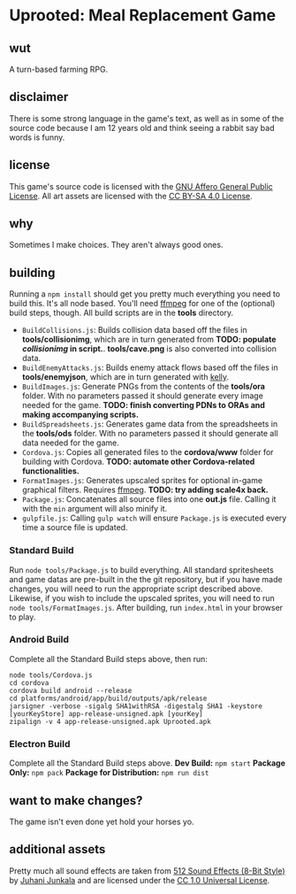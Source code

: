 # Uprooted: Meal Replacement Game
## wut
A turn-based farming RPG.
## disclaimer
There is some strong language in the game's text, as well as in some of the source code because I am 12 years old and think seeing a rabbit say bad words is funny.
## license
This game's source code is licensed with the [GNU Affero General Public License](https://www.gnu.org/licenses/agpl-3.0.en.html). All art assets are licensed with the [CC BY-SA 4.0 License](https://creativecommons.org/licenses/by-sa/4.0/legalcode).
## why
Sometimes I make choices. They aren't always good ones.
## building
Running a `npm install` should get you pretty much everything you need to build this. It's all node based. You'll need [ffmpeg](https://ffmpeg.org/) for one of the (optional) build steps, though. All build scripts are in the **tools** directory.

- `BuildCollisions.js`: Builds collision data based off the files in **tools/collisionimg**, which are in turn generated from **TODO: populate *collisionimg* in script.**. **tools/cave.png** is also converted into collision data.
- `BuildEnemyAttacks.js`: Builds enemy attack flows based off the files in **tools/enemyjson**, which are in turn generated with [kelly](https://github.com/HauntedBees/kelly).
- `BuildImages.js`: Generate PNGs from the contents of the **tools/ora** folder. With no parameters passed it should generate every image needed for the game. **TODO: finish converting PDNs to ORAs and making accompanying scripts.**
- `BuildSpreadsheets.js`: Generates game data from the spreadsheets in the **tools/ods** folder. With no parameters passed it should generate all data needed for the game.
- `Cordova.js`: Copies all generated files to the **cordova/www** folder for building with Cordova. **TODO: automate other Cordova-related functionalities.**
- `FormatImages.js`: Generates upscaled sprites for optional in-game graphical filters. Requires [ffmpeg](https://ffmpeg.org/). **TODO: try adding scale4x back.**
- `Package.js`: Concatenates all source files into one **out.js** file. Calling it with the `min` argument will also minify it.
- `gulpfile.js`: Calling `gulp watch` will ensure `Package.js` is executed every time a source file is updated.

### Standard Build
Run `node tools/Package.js` to build everything. All standard spritesheets and game datas are pre-built in the the git repository, but if you have made changes, you will need to run the appropriate script described above. Likewise, if you wish to include the upscaled sprites, you will need to run `node tools/FormatImages.js`. After building, run `index.html` in your browser to play.

### Android Build
Complete all the Standard Build steps above, then run:
```
node tools/Cordova.js
cd cordova
cordova build android --release
cd platforms/android/app/build/outputs/apk/release
jarsigner -verbose -sigalg SHA1withRSA -digestalg SHA1 -keystore [yourKeyStore] app-release-unsigned.apk [yourKey]
zipalign -v 4 app-release-unsigned.apk Uprooted.apk
```

### Electron Build
Complete all the Standard Build steps above.
**Dev Build:** `npm start`
**Package Only:** `npm pack`
**Package for Distribution:** `npm run dist`

## want to make changes?
The game isn't even done yet hold your horses yo.

## additional assets
Pretty much all sound effects are taken from [512 Sound Effects (8-Bit Style)](https://opengameart.org/content/512-sound-effects-8-bit-style) by [Juhani Junkala](https://juhanijunkala.com/) and are licensed under the [CC 1.0 Universal License](https://creativecommons.org/publicdomain/zero/1.0/).